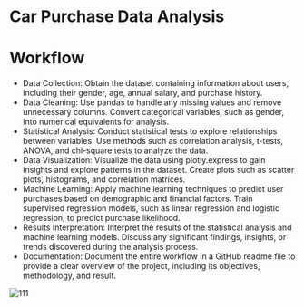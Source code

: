 # Car Purchase Data Analysis
# Workflow
- Data Collection: Obtain the dataset containing information about users, including their gender, age, annual salary, and purchase history.
- Data Cleaning: Use pandas to handle any missing values and remove unnecessary columns. Convert categorical variables, such as gender, into numerical equivalents for analysis.
- Statistical Analysis: Conduct statistical tests to explore relationships between variables. Use methods such as correlation analysis, t-tests, ANOVA, and chi-square tests to analyze the data.
- Data Visualization: Visualize the data using plotly.express to gain insights and explore patterns in the dataset. Create plots such as scatter plots, histograms, and correlation matrices.
- Machine Learning: Apply machine learning techniques to predict user purchases based on demographic and financial factors. Train supervised regression models, such as linear regression and logistic regression, to predict purchase likelihood.
- Results Interpretation: Interpret the results of the statistical analysis and machine learning models. Discuss any significant findings, insights, or trends discovered during the analysis process.
- Documentation: Document the entire workflow in a GitHub readme file to provide a clear overview of the project, including its objectives, methodology, and result.

![111](https://github.com/Lavan1999/Dataset-27_CarPurchaseData_Logit/assets/152668558/e96e6c30-7d97-4c97-93c3-27edc3f09e64)
